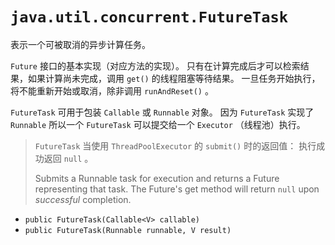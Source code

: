 # `java.util.concurrent.FutureTask`

表示一个可被取消的异步计算任务。

`Future` 接口的基本实现（对应方法的实现）。
只有在计算完成后才可以检索结果，如果计算尚未完成，调用 `get()` 的线程阻塞等待结果。
一旦任务开始执行，将不能重新开始或取消，除非调用 `runAndReset()` 。

`FutureTask` 可用于包装 `Callable` 或 `Runnable` 对象。
因为 `FutureTask` 实现了 `Runnable` 所以一个 `FutureTask` 可以提交给一个 `Executor` （线程池）执行。

> `FutureTask` 当使用 `ThreadPoolExecutor` 的 `submit()` 时的返回值：
> 执行成功返回 `null` 。
> 
> Submits a Runnable task for execution and returns a Future representing that task.
> The Future's get method will return `null` upon _successful_ completion.

* `public FutureTask(Callable<V> callable)`
* `public FutureTask(Runnable runnable, V result)`

